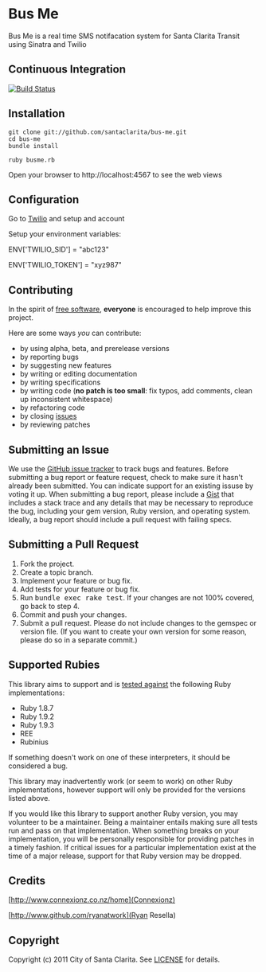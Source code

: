 # Bus Me

Bus Me is a real time SMS notifacation system for Santa Clarita Transit using Sinatra and Twilio

## <a name="ci">Continuous Integration</a>
[![Build Status](https://secure.travis-ci.org/SantaClarita/bus-me.png)](http://travis-ci.org/santa-clarita/bus-me)

## <a name="installation">Installation</a>
    git clone git://github.com/santaclarita/bus-me.git
    cd bus-me
    bundle install

    ruby busme.rb

Open your browser to http://localhost:4567 to see the web views

## <a name="configuration">Configuration</a>
Go to [Twilio](http://www.twilio.com) and setup and account

Setup your environment variables:

ENV['TWILIO_SID'] = "abc123"

ENV['TWILIO_TOKEN'] = "xyz987"


## <a name="contributing">Contributing</a>
In the spirit of [free software][free-sw], **everyone** is encouraged to help improve this project.

[free-sw]: http://www.fsf.org/licensing/essays/free-sw.html

Here are some ways *you* can contribute:

* by using alpha, beta, and prerelease versions
* by reporting bugs
* by suggesting new features
* by writing or editing documentation
* by writing specifications
* by writing code (**no patch is too small**: fix typos, add comments, clean up inconsistent whitespace)
* by refactoring code
* by closing [issues][issues]
* by reviewing patches

[issues]: https://github.com/santaclarita/bus-me/issues

## <a name="issues">Submitting an Issue</a>
We use the [GitHub issue tracker][issues] to track bugs and features. Before
submitting a bug report or feature request, check to make sure it hasn't
already been submitted. You can indicate support for an existing issuse by
voting it up. When submitting a bug report, please include a [Gist][gist] that
includes a stack trace and any details that may be necessary to reproduce the
bug, including your gem version, Ruby version, and operating system. Ideally, a
bug report should include a pull request with failing specs.

[gist]: https://gist.github.com/

## <a name="pulls">Submitting a Pull Request</a>
1. Fork the project.
2. Create a topic branch.
3. Implement your feature or bug fix.
4. Add tests for your feature or bug fix.
5. Run <tt>bundle exec rake test</tt>. If your changes are not 100% covered, go back to step 4.
6. Commit and push your changes.
7. Submit a pull request. Please do not include changes to the gemspec or version file. (If you want to create your own version for some reason, please do so in a separate commit.)

## <a name="rubies">Supported Rubies</a>
This library aims to support and is [tested
against](http://travis-ci.org/santaclarita/bus-me) the following Ruby
implementations:

* Ruby 1.8.7
* Ruby 1.9.2
* Ruby 1.9.3
* REE
* Rubinius

If something doesn't work on one of these interpreters, it should be considered
a bug.

This library may inadvertently work (or seem to work) on other Ruby
implementations, however support will only be provided for the versions listed
above.

If you would like this library to support another Ruby version, you may
volunteer to be a maintainer. Being a maintainer entails making sure all tests
run and pass on that implementation. When something breaks on your
implementation, you will be personally responsible for providing patches in a
timely fashion. If critical issues for a particular implementation exist at the
time of a major release, support for that Ruby version may be dropped.



## <a name="credits">Credits</a>
[http://www.connexionz.co.nz/home](Connexionz)

[http://www.github.com/ryanatwork](Ryan Resella)

## <a name="copyright">Copyright</a>
Copyright (c) 2011 City of Santa Clarita.
See [LICENSE](https://github.com/santaclarita/bus-me/blob/master/LICENSE.mkd) for details.
